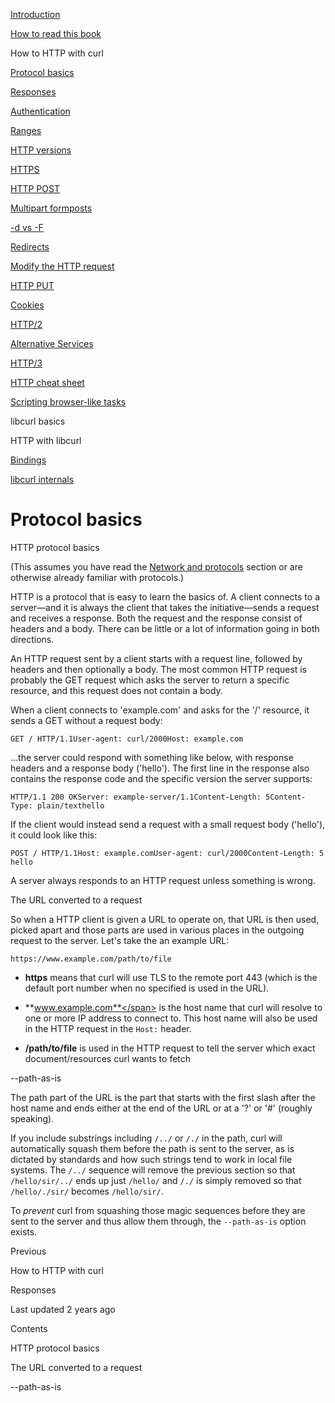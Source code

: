 <a href="../index.html" class="link-a079aa82--primary-53a25e66--logoLink-10d08504"></a>





<a href="../index.html" class="link-a079aa82--primary-53a25e66--logoLink-10d08504"></a>





<a href="../index.html" class="navButton-94f2579c--navButtonClickable-161b88ca"><span class="text-4505230f--UIH300-2063425d--textContentFamily-49a318e1--navButtonLabel-14a4968f">Introduction</span></a>

<a href="../how-to-read.html" class="navButton-94f2579c--navButtonClickable-161b88ca"><span class="text-4505230f--UIH300-2063425d--textContentFamily-49a318e1--navButtonLabel-14a4968f">How to read this book</span></a>





<span class="text-4505230f--UIH300-2063425d--textContentFamily-49a318e1--navButtonLabel-14a4968f">How to HTTP with curl</span>

<a href="basics.html" class="navButton-94f2579c--pageItemWithChildrenNested-2c5d8183--navButtonClickable-161b88ca--navButtonOpened-6a88552e"><span class="text-4505230f--UIH300-2063425d--textContentFamily-49a318e1--navButtonLabel-14a4968f">Protocol basics</span></a>

<a href="response.html" class="navButton-94f2579c--pageItemWithChildrenNested-2c5d8183--navButtonClickable-161b88ca"><span class="text-4505230f--UIH300-2063425d--textContentFamily-49a318e1--navButtonLabel-14a4968f">Responses</span></a>

<a href="auth.html" class="navButton-94f2579c--pageItemWithChildrenNested-2c5d8183--navButtonClickable-161b88ca"><span class="text-4505230f--UIH300-2063425d--textContentFamily-49a318e1--navButtonLabel-14a4968f">Authentication</span></a>

<a href="ranges.html" class="navButton-94f2579c--pageItemWithChildrenNested-2c5d8183--navButtonClickable-161b88ca"><span class="text-4505230f--UIH300-2063425d--textContentFamily-49a318e1--navButtonLabel-14a4968f">Ranges</span></a>

<a href="versions.html" class="navButton-94f2579c--pageItemWithChildrenNested-2c5d8183--navButtonClickable-161b88ca"><span class="text-4505230f--UIH300-2063425d--textContentFamily-49a318e1--navButtonLabel-14a4968f">HTTP versions</span></a>

<a href="https.html" class="navButton-94f2579c--pageItemWithChildrenNested-2c5d8183--navButtonClickable-161b88ca"><span class="text-4505230f--UIH300-2063425d--textContentFamily-49a318e1--navButtonLabel-14a4968f">HTTPS</span></a>

<a href="post.html" class="navButton-94f2579c--pageItemWithChildrenNested-2c5d8183--navButtonClickable-161b88ca"><span class="text-4505230f--UIH300-2063425d--textContentFamily-49a318e1--navButtonLabel-14a4968f">HTTP POST</span></a>

<a href="multipart.html" class="navButton-94f2579c--pageItemWithChildrenNested-2c5d8183--navButtonClickable-161b88ca"><span class="text-4505230f--UIH300-2063425d--textContentFamily-49a318e1--navButtonLabel-14a4968f">Multipart formposts</span></a>

<a href="postvspost.html" class="navButton-94f2579c--pageItemWithChildrenNested-2c5d8183--navButtonClickable-161b88ca"><span class="text-4505230f--UIH300-2063425d--textContentFamily-49a318e1--navButtonLabel-14a4968f">-d vs -F</span></a>

<a href="redirects.html" class="navButton-94f2579c--pageItemWithChildrenNested-2c5d8183--navButtonClickable-161b88ca"><span class="text-4505230f--UIH300-2063425d--textContentFamily-49a318e1--navButtonLabel-14a4968f">Redirects</span></a>

<a href="requests.html" class="navButton-94f2579c--pageItemWithChildrenNested-2c5d8183--navButtonClickable-161b88ca"><span class="text-4505230f--UIH300-2063425d--textContentFamily-49a318e1--navButtonLabel-14a4968f">Modify the HTTP request</span></a>

<a href="put.html" class="navButton-94f2579c--pageItemWithChildrenNested-2c5d8183--navButtonClickable-161b88ca"><span class="text-4505230f--UIH300-2063425d--textContentFamily-49a318e1--navButtonLabel-14a4968f">HTTP PUT</span></a>

<a href="cookies.html" class="navButton-94f2579c--pageItemWithChildrenNested-2c5d8183--navButtonClickable-161b88ca"><span class="text-4505230f--UIH300-2063425d--textContentFamily-49a318e1--navButtonLabel-14a4968f">Cookies</span></a>

<a href="http2.html" class="navButton-94f2579c--pageItemWithChildrenNested-2c5d8183--navButtonClickable-161b88ca"><span class="text-4505230f--UIH300-2063425d--textContentFamily-49a318e1--navButtonLabel-14a4968f">HTTP/2</span></a>

<a href="altsvc.html" class="navButton-94f2579c--pageItemWithChildrenNested-2c5d8183--navButtonClickable-161b88ca"><span class="text-4505230f--UIH300-2063425d--textContentFamily-49a318e1--navButtonLabel-14a4968f">Alternative Services</span></a>

<a href="http3.html" class="navButton-94f2579c--pageItemWithChildrenNested-2c5d8183--navButtonClickable-161b88ca"><span class="text-4505230f--UIH300-2063425d--textContentFamily-49a318e1--navButtonLabel-14a4968f">HTTP/3</span></a>

<a href="cheatsheet.html" class="navButton-94f2579c--pageItemWithChildrenNested-2c5d8183--navButtonClickable-161b88ca"><span class="text-4505230f--UIH300-2063425d--textContentFamily-49a318e1--navButtonLabel-14a4968f">HTTP cheat sheet</span></a>

<a href="browserlike.html" class="navButton-94f2579c--pageItemWithChildrenNested-2c5d8183--navButtonClickable-161b88ca"><span class="text-4505230f--UIH300-2063425d--textContentFamily-49a318e1--navButtonLabel-14a4968f">Scripting browser-like tasks</span></a>

<span class="text-4505230f--UIH300-2063425d--textContentFamily-49a318e1--navButtonLabel-14a4968f">libcurl basics</span>

<span class="text-4505230f--UIH300-2063425d--textContentFamily-49a318e1--navButtonLabel-14a4968f">HTTP with libcurl</span>

<a href="../bindings.html" class="navButton-94f2579c--navButtonClickable-161b88ca"><span class="text-4505230f--UIH300-2063425d--textContentFamily-49a318e1--navButtonLabel-14a4968f">Bindings</span></a>

<a href="../internals.html" class="navButton-94f2579c--navButtonClickable-161b88ca"><span class="text-4505230f--UIH300-2063425d--textContentFamily-49a318e1--navButtonLabel-14a4968f">libcurl internals</span></a>

<a href="../bookindex.html" class="navButton-94f2579c--navButtonClickable-161b88ca"><span class="text-4505230f--UIH300-2063425d--textContentFamily-49a318e1--navButtonLabel-14a4968f"></span></a>





# <span class="text-4505230f--DisplayH900-bfb998fa--textContentFamily-49a318e1">Protocol basics</span>

<span class="text-4505230f--UIH300-2063425d--textUIFamily-5ebd8e40--text-8ee2c8b2"></span>

<span class="text-4505230f--UIH300-2063425d--textUIFamily-5ebd8e40--text-8ee2c8b2"></span>

<span class="text-4505230f--HeadingH700-04e1a2a3--textContentFamily-49a318e1"><span data-key="8c84c4aba5c64036a18c816f08b8e1fe"><span data-offset-key="8c84c4aba5c64036a18c816f08b8e1fe:0">HTTP protocol basics</span></span></span>

<span class="text-4505230f--TextH400-3033861f--textContentFamily-49a318e1"><span data-key="6c0bc23a1b594188a6ddf82ad941a393"><span data-offset-key="6c0bc23a1b594188a6ddf82ad941a393:0">(This assumes you have read the </span></span><a href="../protocols.html" class="link-a079aa82--primary-53a25e66--link-faf6c434"><span data-key="6f2093ac30b3449e8b4e7a4e7819e71f"><span data-offset-key="6f2093ac30b3449e8b4e7a4e7819e71f:0">Network and protocols</span></span></a><span data-key="37826f5ccabe446aab9cccf040086ff0"><span data-offset-key="37826f5ccabe446aab9cccf040086ff0:0"> section or are otherwise already familiar with protocols.)</span></span></span>

<span class="text-4505230f--TextH400-3033861f--textContentFamily-49a318e1"><span data-key="da123fd8753a4c4b95eb7cd0bebe3cd3"><span data-offset-key="da123fd8753a4c4b95eb7cd0bebe3cd3:0">HTTP is a protocol that is easy to learn the basics of. A client connects to a server—and it is always the client that takes the initiative—sends a request and receives a response. Both the request and the response consist of headers and a body. There can be little or a lot of information going in both directions.</span></span></span>

<span class="text-4505230f--TextH400-3033861f--textContentFamily-49a318e1"><span data-key="2b69656de6e5432b9034d806360c95b2"><span data-offset-key="2b69656de6e5432b9034d806360c95b2:0">An HTTP request sent by a client starts with a request line, followed by headers and then optionally a body. The most common HTTP request is probably the GET request which asks the server to return a specific resource, and this request does not contain a body.</span></span></span>

<span class="text-4505230f--TextH400-3033861f--textContentFamily-49a318e1"><span data-key="b487d782b5e14f62bf062d09a3dc2133"><span data-offset-key="b487d782b5e14f62bf062d09a3dc2133:0">When a client connects to 'example.com' and asks for the '/' resource, it sends a GET without a request body:</span></span></span>

    GET / HTTP/1.1User-agent: curl/2000Host: example.com

<span class="text-4505230f--TextH400-3033861f--textContentFamily-49a318e1"><span data-key="371f137681604b9dbad3344460dc8128"><span data-offset-key="371f137681604b9dbad3344460dc8128:0">…the server could respond with something like below, with response headers and a response body ('hello'). The first line in the response also contains the response code and the specific version the server supports:</span></span></span>

    HTTP/1.1 200 OKServer: example-server/1.1Content-Length: 5Content-Type: plain/text​hello

<span class="text-4505230f--TextH400-3033861f--textContentFamily-49a318e1"><span data-key="a346604907734c0b8fdca6510a58bf65"><span data-offset-key="a346604907734c0b8fdca6510a58bf65:0">If the client would instead send a request with a small request body ('hello'), it could look like this:</span></span></span>

    POST / HTTP/1.1Host: example.comUser-agent: curl/2000Content-Length: 5​hello

<span class="text-4505230f--TextH400-3033861f--textContentFamily-49a318e1"><span data-key="3f73fd01bb3a4c0e89840741b96dbd1d"><span data-offset-key="3f73fd01bb3a4c0e89840741b96dbd1d:0">A server always responds to an HTTP request unless something is wrong.</span></span></span>

<span class="text-4505230f--HeadingH700-04e1a2a3--textContentFamily-49a318e1"><span data-key="5ec774a2866141b9a9b3cdcd7772a45b"><span data-offset-key="5ec774a2866141b9a9b3cdcd7772a45b:0">The URL converted to a request</span></span></span>

<span class="text-4505230f--TextH400-3033861f--textContentFamily-49a318e1"><span data-key="a10868c3323f4a368a5ff5bbed97ed7b"><span data-offset-key="a10868c3323f4a368a5ff5bbed97ed7b:0">So when a HTTP client is given a URL to operate on, that URL is then used, picked apart and those parts are used in various places in the outgoing request to the server. Let's take the an example URL:</span></span></span>

    https://www.example.com/path/to/file

- <span class="text-4505230f--TextH400-3033861f--textContentFamily-49a318e1"><span data-key="382abac5ba6a4e5180d41c9d8313d198"><span data-offset-key="382abac5ba6a4e5180d41c9d8313d198:0">**https**</span><span data-offset-key="382abac5ba6a4e5180d41c9d8313d198:1"> means that curl will use TLS to the remote port 443 (which is the default port number when no specified is used in the URL).</span></span></span>

- <span class="text-4505230f--TextH400-3033861f--textContentFamily-49a318e1"><span data-key="f7b3eda9949947d98f5cb329584a5995"><span data-offset-key="f7b3eda9949947d98f5cb329584a5995:0">**www.example.com**</span><span data-offset-key="f7b3eda9949947d98f5cb329584a5995:1"> is the host name that curl will resolve to one or more IP address to connect to. This host name will also be used in the HTTP request in the </span><span data-offset-key="f7b3eda9949947d98f5cb329584a5995:2">`Host:`</span><span data-offset-key="f7b3eda9949947d98f5cb329584a5995:3"> header.</span></span></span>

- <span class="text-4505230f--TextH400-3033861f--textContentFamily-49a318e1"><span data-key="c27068fc98764a5da325cad708d92632"><span data-offset-key="c27068fc98764a5da325cad708d92632:0">**/path/to/file**</span><span data-offset-key="c27068fc98764a5da325cad708d92632:1"> is used in the HTTP request to tell the server which exact document/resources curl wants to fetch</span></span></span>

<span class="text-4505230f--HeadingH700-04e1a2a3--textContentFamily-49a318e1"><span data-key="1385b8df0f394152afd880a5f1ea4983"><span data-offset-key="1385b8df0f394152afd880a5f1ea4983:0">--path-as-is</span></span></span>

<span class="text-4505230f--TextH400-3033861f--textContentFamily-49a318e1"><span data-key="8b4fa36cd7104bbea2c80433c555dc23"><span data-offset-key="8b4fa36cd7104bbea2c80433c555dc23:0">The path part of the URL is the part that starts with the first slash after the host name and ends either at the end of the URL or at a '?' or '\#' (roughly speaking).</span></span></span>

<span class="text-4505230f--TextH400-3033861f--textContentFamily-49a318e1"><span data-key="7d1e2c96078b4fc7bebdb929f069377d"><span data-offset-key="7d1e2c96078b4fc7bebdb929f069377d:0">If you include substrings including </span><span data-offset-key="7d1e2c96078b4fc7bebdb929f069377d:1">`/../`</span><span data-offset-key="7d1e2c96078b4fc7bebdb929f069377d:2"> or </span><span data-offset-key="7d1e2c96078b4fc7bebdb929f069377d:3">`/./`</span><span data-offset-key="7d1e2c96078b4fc7bebdb929f069377d:4"> in the path, curl will automatically squash them before the path is sent to the server, as is dictated by standards and how such strings tend to work in local file systems. The </span><span data-offset-key="7d1e2c96078b4fc7bebdb929f069377d:5">`/../`</span><span data-offset-key="7d1e2c96078b4fc7bebdb929f069377d:6"> sequence will remove the previous section so that </span><span data-offset-key="7d1e2c96078b4fc7bebdb929f069377d:7">`/hello/sir/../`</span><span data-offset-key="7d1e2c96078b4fc7bebdb929f069377d:8"> ends up just </span><span data-offset-key="7d1e2c96078b4fc7bebdb929f069377d:9">`/hello/`</span><span data-offset-key="7d1e2c96078b4fc7bebdb929f069377d:10"> and </span><span data-offset-key="7d1e2c96078b4fc7bebdb929f069377d:11">`/./`</span><span data-offset-key="7d1e2c96078b4fc7bebdb929f069377d:12"> is simply removed so that </span><span data-offset-key="7d1e2c96078b4fc7bebdb929f069377d:13">`/hello/./sir/`</span><span data-offset-key="7d1e2c96078b4fc7bebdb929f069377d:14"> becomes </span><span data-offset-key="7d1e2c96078b4fc7bebdb929f069377d:15">`/hello/sir/`</span><span data-offset-key="7d1e2c96078b4fc7bebdb929f069377d:16">.</span></span></span>

<span class="text-4505230f--TextH400-3033861f--textContentFamily-49a318e1"><span data-key="e3ac80f81ec941fabecab257377c4fc9"><span data-offset-key="e3ac80f81ec941fabecab257377c4fc9:0">To </span><span data-offset-key="e3ac80f81ec941fabecab257377c4fc9:1">_prevent_</span><span data-offset-key="e3ac80f81ec941fabecab257377c4fc9:2"> curl from squashing those magic sequences before they are sent to the server and thus allow them through, the </span><span data-offset-key="e3ac80f81ec941fabecab257377c4fc9:3">`--path-as-is`</span><span data-offset-key="e3ac80f81ec941fabecab257377c4fc9:4"> option exists.</span></span></span>

<a href="../http.html" class="reset-3c756112--card-6570f064--whiteCard-fff091a4--cardPrevious-56a5e674"></a>

<span class="text-4505230f--TextH200-a3425406--textContentFamily-49a318e1">Previous</span>

<span class="text-4505230f--UIH400-4e41e82a--textContentFamily-49a318e1">How to HTTP with curl</span>

<a href="response.html" class="reset-3c756112--card-6570f064--whiteCard-fff091a4--cardNext-19241c42"></a>


<span class="text-4505230f--UIH400-4e41e82a--textContentFamily-49a318e1">Responses</span>



<span class="text-4505230f--TextH200-a3425406--textContentFamily-49a318e1">Last updated 2 years ago</span>



<span class="text-4505230f--InfoH100-1e92e1d1--textContentFamily-49a318e1">Contents</span>

<a href="basics.html#http-protocol-basics" class="reset-3c756112--menuItem-aa02f6ec--menuItemLight-757d5235--menuItemInline-173bdf97--pageTocItem-f4427024"></a>

<span class="text-4505230f--UIH300-2063425d--textContentFamily-49a318e1"><span class="text-4505230f--UIH200-50ead35f--textContentFamily-49a318e1">HTTP protocol basics</span></span>

<a href="basics.html#the-url-converted-to-a-request" class="reset-3c756112--menuItem-aa02f6ec--menuItemLight-757d5235--menuItemInline-173bdf97--pageTocItem-f4427024"></a>

<span class="text-4505230f--UIH300-2063425d--textContentFamily-49a318e1"><span class="text-4505230f--UIH200-50ead35f--textContentFamily-49a318e1">The URL converted to a request</span></span>

<a href="basics.html#path-as-is" class="reset-3c756112--menuItem-aa02f6ec--menuItemLight-757d5235--menuItemInline-173bdf97--pageTocItem-f4427024"></a>

<span class="text-4505230f--UIH300-2063425d--textContentFamily-49a318e1"><span class="text-4505230f--UIH200-50ead35f--textContentFamily-49a318e1">--path-as-is</span></span>
